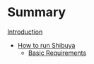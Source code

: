 # Summary

[Introduction](./introduction.md)

- [How to run Shibuya](./shibuya_ops.md)
    - [Basic Requirements](./requirements.md)